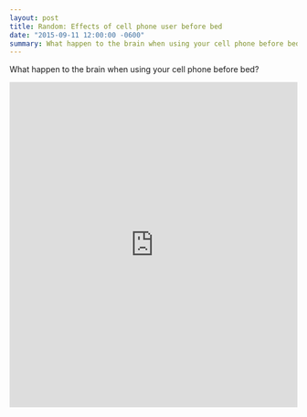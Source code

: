 ```yaml
---
layout: post
title: Random: Effects of cell phone user before bed
date: "2015-09-11 12:00:00 -0600"
summary: What happen to the brain when using your cell phone before bed?
---
```


What happen to the brain when using your cell phone before bed?

<iframe src="https://docs.google.com/presentation/d/1ww_tCYLC4AcQXHz6-Gghm4jv8zZKEqDgtMbJNKDepKc/embed?start=false&loop=false&delayms=3000" frameborder="0" width="100%" height="569" allowfullscreen="true" mozallowfullscreen="true" webkitallowfullscreen="true"></iframe>
